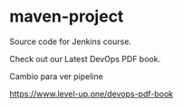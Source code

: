# maven-project
Source code for Jenkins course.

Check out our Latest DevOps PDF book.

Cambio para ver pipeline

https://www.level-up.one/devops-pdf-book

